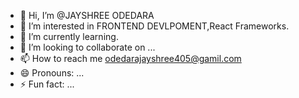 - 👋 Hi, I’m @JAYSHREE ODEDARA
- 👀 I’m interested in FRONTEND DEVLPOMENT,React Frameworks. 
- 🌱 I’m currently learning.
- 💞️ I’m looking to collaborate on ...
- 📫 How to reach me odedarajayshree405@gamil.com
- 😄 Pronouns: ...
- ⚡ Fun fact: ...

<!---
JAYSHREE46/JAYSHREE46 is a ✨ special ✨ repository because its `README.md` (this file) appears on your GitHub profile.
You can click the Preview link to take a look at your changes.
--->
